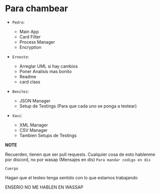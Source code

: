 # Para chambear

- `Pedro`:
  - Main App
  - Card Filter
  - Process Manager
  - Encryption
- `Ernesto`:
  - Arreglar UML si hay cambios
  - Poner Analisis mas bonito
  - Readme
  - card class
- `Benitez`:

  - JSON Manager
  - Setup de Testings (Para que cada uno se ponga a testear)

- `Xavi`:
  - XML Manager
  - CSV Manager
  - Tambien Setups de Testings

**NOTE**

Recuerden, tienen que ser pull requests.
Cualquier cosa de esto hablenme por discord, no por wasap (Mensajes en dis)
`Para mandar codigo en dis`

```Lenguaje que uses
Cuerpo
```

Hagan que el testeo tenga sentido con lo que estamos trabajando

ENSERIO NO ME HABLEN EN WASSAP
